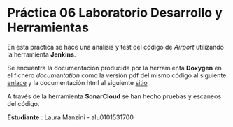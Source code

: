 # Práctica 06 Laboratorio Desarrollo y Herramientas


En esta práctica se hace una análisis y test del código de *Airport* utilizando la herramienta **Jenkins**. 

Se encuentra la documentación producida por la herramienta **Doxygen** en el fichero *documentation* como la versión pdf del mismo código al siguiente [enlace](/documentation/latex/refman.pdf) y la documentación html al siguiente [sitio](\documentation\html\index.html)

A través de la herramienta **SonarCloud** se han hecho pruebas y escaneos del código. 


**Estudiante** : Laura Manzini - alu0101531700
